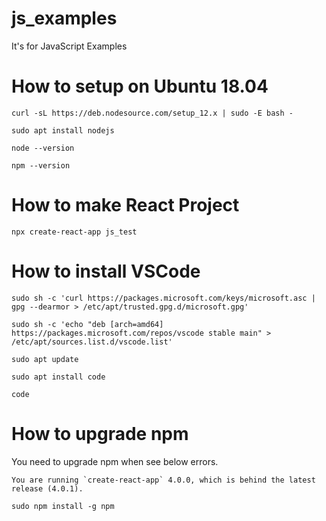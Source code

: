 # js_examples
It's for JavaScript Examples

# How to setup on Ubuntu 18.04
```make
curl -sL https://deb.nodesource.com/setup_12.x | sudo -E bash -

sudo apt install nodejs

node --version

npm --version
```

# How to make React Project
```make
npx create-react-app js_test
```

# How to install VSCode
```make
sudo sh -c 'curl https://packages.microsoft.com/keys/microsoft.asc | gpg --dearmor > /etc/apt/trusted.gpg.d/microsoft.gpg'

sudo sh -c 'echo "deb [arch=amd64] https://packages.microsoft.com/repos/vscode stable main" > /etc/apt/sources.list.d/vscode.list'

sudo apt update

sudo apt install code

code
```

# How to upgrade npm  

You need to upgrade npm when see below errors.  

```make
You are running `create-react-app` 4.0.0, which is behind the latest release (4.0.1).
```

```make
sudo npm install -g npm
```
